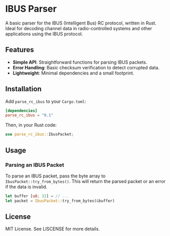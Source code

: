 # IBUS Parser

A basic parser for the IBUS (Intelligent Bus) RC protocol, written in Rust. Ideal for decoding channel data in radio-controlled systems and other applications using the IBUS protocol.

## Features

- **Simple API**: Straightforward functions for parsing IBUS packets.
- **Error Handling**: Basic checksum verification to detect corrupted data.
- **Lightweight**: Minimal dependencies and a small footprint.

## Installation

Add `parse_rc_ibus` to your `Cargo.toml`:

```toml
[dependencies]
parse_rc_ibus = "0.1"
```

Then, in your Rust code:

```rust
use parse_rc_ibus::IbusPacket;
```

## Usage

### Parsing an IBUS Packet

To parse an IBUS packet, pass the byte array to `IbusPacket::try_from_bytes()`. This will return the parsed packet or an error if the data is invalid.

```rust
let buffer [u8; 32] = // ...
let packet = IbusPacket::try_from_bytes(&buffer)

```

## License

MIT License. See LISCENSE for more details.
